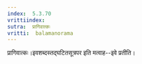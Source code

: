 ```yaml
---
index:  5.3.70
vrittiindex: 
sutra:  प्रागिवात्कः
vritti:  balamanorama 
---
```


प्रागिवात्कः।इवशब्दस्तद्घटितसूत्रपर इति मत्वाह--इवे प्रतीति। 

